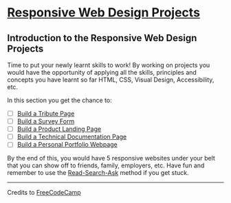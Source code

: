 # [Responsive Web Design Projects](https://learn.freecodecamp.org/responsive-web-design/responsive-web-design-projects)

## Introduction to the Responsive Web Design Projects
Time to put your newly learnt skills to work! By working on projects you would have the opportunity of applying all the skills, principles and concepts you have learnt so far HTML, CSS, Visual Design, Accessibility, etc.

In this section you get the chance to:

- [ ] [Build a Tribute Page]()
- [ ] [Build a Survey Form]()
- [ ] [Build a Product Landing Page]()
- [ ] [Build a Technical Documentation Page]()
- [ ] [Build a Personal Portfolio Webpage]()

By the end of this, you would have 5 responsive websites under your belt that you can show off to friends, family, employers, etc. Have fun and remember to use the [Read-Search-Ask](https://forum.freecodecamp.org/t/how-to-get-help-when-you-are-stuck/19514) method if you get stuck.

---

Credits to [FreeCodeCamp](https://www.freecodecamp.org/)

